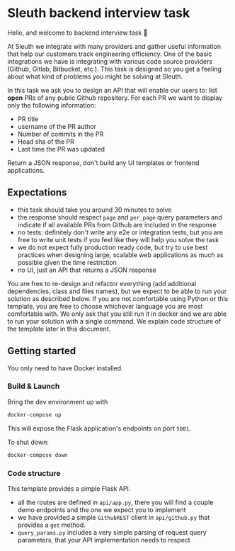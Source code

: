 # Sleuth backend interview task

Hello, and welcome to backend interview task :wave:

At Sleuth we integrate with many providers and gather useful information that help our customers track engineering efficiency.
One of the basic integrations we have is integrating with various code source providers (Github, Gitlab, Bitbucket, etc.).
This task is designed so you get a feeling about what kind of problems you might be solving at Sleuth.

In this task we ask you to design an API that will enable our users to:
list **open** PRs of any public Github repository. For each PR we want to display only the following information:

- PR title
- username of the PR author
- Number of commits in the PR 
- Head sha of the PR
- Last time the PR was updated

Return a JSON response, don't build any UI templates or frontend applications.

## Expectations

- this task should take you around 30 minutes to solve
- the response should respect `page` and `per_page` query parameters and indicate if all available PRs from Github are included in the response
- no tests: definitely don't write any e2e or integration tests, but you are free to write unit tests if you feel like they will help you solve the task
- we do not expect fully production ready code, but try to use best practices when designing large, scalable web applications as much as possible given the time restriction
- no UI, just an API that returns a JSON response

You are free to re-design and refactor everything (add additional dependencies, class and files names), but we expect to be able to run your solution as described below.
If you are not comfortable using Python or this template, you are free to choose whichever language you are most comfortable with.
We only ask that you still run it in docker and we are able to run your solution with a single command. We explain code structure of the template later in this document.


## Getting started

You only need to have Docker installed.

### Build & Launch

Bring the dev environment up with
```bash
docker-compose up
```

This will expose the Flask application's endpoints on port `5001`.

To shut down:

```bash
docker-compose down
```

### Code structure

This template provides a simple Flask API.

- all the routes are defined in `api/app.py`, there you will find a couple demo endpoints and the one we expect you to implement
- we have provided a simple `GithubREST` client in `api/github.py` that provides a `get` method.
- `query_params.py` includes a very simple parsing of request query parameters, that your API implementation needs to respect
